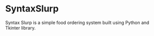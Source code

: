 # SyntaxSlurp
Syntax Slurp is a simple food ordering system built using Python and Tkinter library. 
